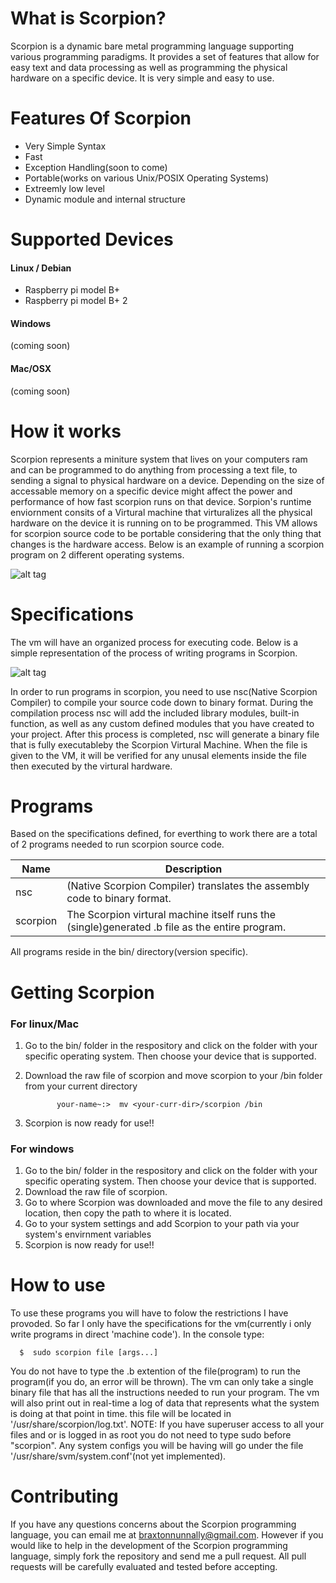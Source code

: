 # What is Scorpion?
Scorpion is a dynamic bare metal programming language supporting various programming paradigms. It provides a set of features that allow for easy text and data processing as well as programming the physical hardware on a specific device. It is very simple and easy to use.

# Features Of Scorpion
- Very Simple Syntax
- Fast
- Exception Handling(soon to come)
- Portable(works on various Unix/POSIX Operating Systems)
- Extreemly low level
- Dynamic module and internal structure

# Supported Devices

#### Linux / Debian
- Raspberry pi model B+
- Raspberry pi model B+ 2

#### Windows
(coming soon)

#### Mac/OSX
(coming soon)

# How it works
Scorpion represents a miniture system that lives on your computers ram and can be programmed to do anything from processing a text file, to sending a signal to physical hardware on a device. Depending on the size of accessable memory on a specific device might affect the power and performance of how fast scorpion runs on that device. Sorpion's runtime enviornment consits of a Virtural machine that virturalizes all the physical hardware on the device it is running on to be programmed. This VM allows for scorpion source code to be portable considering that the only thing that changes is the hardware access. Below is an example of running a scorpion program on 2 different operating systems.

![alt tag](https://github.com/AndroDevcd/Scorpion/blob/master/diagrams/platfom_execution.png)

# Specifications
The vm will have an organized process for executing code. Below is a simple representation of the process of writing programs in Scorpion.

![alt tag](https://github.com/AndroDevcd/Scorpion/blob/master/diagrams/Scorpion.png)

In order to run programs in scorpion, you need to use nsc(Native Scorpion Compiler) to compile your source code down to binary format. During the compilation process nsc will add the included library modules, built-in function, as well as any custom defined modules that you have created to your project. After this process is completed, nsc will generate a binary file that is fully executableby the Scorpion Virtural Machine. When the file is given to the VM, it will be verified for any unusal elements inside the file then executed by the virtural hardware.



# Programs
Based on the specifications defined, for everthing to work there are a total of 2 programs needed to run scorpion source code.

Name | Description
---- | -----------
nsc | (Native Scorpion Compiler) translates the assembly code to binary format.
scorpion | The Scorpion virtural machine itself runs the (single)generated .b file as the entire program.

All programs reside in the bin/ directory(version specific).

# Getting Scorpion
### For linux/Mac
1. Go to the bin/ folder in the respository and click on the folder with your specific operating system. Then choose your device that is supported.
2. Download the raw file of scorpion and move scorpion to your /bin folder from your current directory


              your-name~:>  mv <your-curr-dir>/scorpion /bin
              
3. Scorpion is now ready for use!!

### For windows
1. Go to the bin/ folder in the respository and click on the folder with your specific operating system. Then choose your device that is supported.
2. Download the raw file of scorpion.
3. Go to where Scorpion was downloaded and move the file to any desired location, then copy the path to where it is located.
4. Go to your system settings and add Scorpion to your path via your system's envirnment variables
5. Scorpion is now ready for use!!


# How to use
To use these programs you will have to folow the restrictions I have provoded. So far I only have the specifications for the vm(currently i only write programs in direct 'machine code').
In the console type:

      $  sudo scorpion file [args...]
 
You do not have to type the .b extention of the file(program) to run the program(if you do, an error will be thrown).
The vm can only take a single binary file that has all the instructions needed to run your program. The vm will also print out in real-time a log of data that represents what the system is doing at that point in time. this file will be located in '/usr/share/scorpion/log.txt'. NOTE: If you have superuser access to all your files and or is logged in as root you do not need to type sudo before "scorpion". Any system configs you will be having will go under the file '/usr/share/svm/system.conf'(not yet implemented).

# Contributing
 If you have any questions concerns about the Scorpion programming language, you can email me at braxtonnunnally@gmail.com. However if you would like to help in the development of the Scorpion programming language, simply fork the repository and send me a pull request. All pull requests will be carefully evaluated and tested before accepting. 

